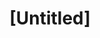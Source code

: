 ---
pid: CH1042
title: "[Untitled]"
location_transcription: Liberty Bell area
zipcode: NJ08045
outside_phl: Lawnside NJ
neighborhood: 
age: 
age_range: 
instagram: 
image_file_name: CH_1042.jpg
proposal_transcription: |-
  All cultural people showing love and brotherly love
  Asian. African Amer. Cauc.
topic: Brotherly Love,Culture,Love,Race Ethnicity
topic_summary: 0, 0, 0, 0
type: Other No Form
keywords_other: 
credit: 
image_labels: 
twitter: 
facebook: 
permalink: "/monuments/ch1042/"
layout: item-page
---